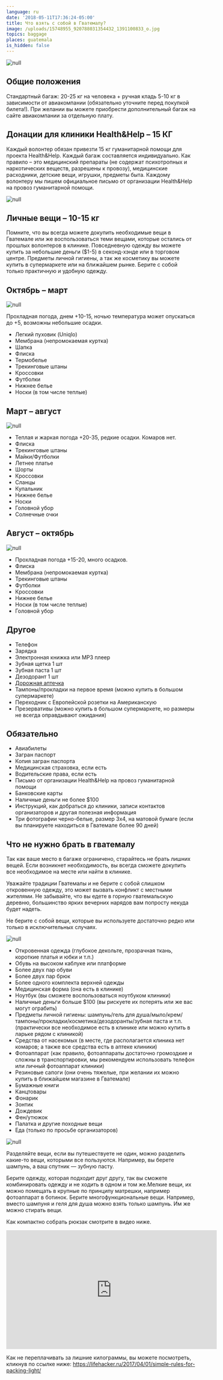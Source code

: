 ```yaml
---
language: ru
date: '2018-05-11T17:36:24-05:00'
title: Что взять с собой в Гватемалу?
image: /uploads/15748955_920788031354432_1391100833_o.jpg
topics: baggage
places: guatemala
is_hidden: false
---
```

![null](/uploads/15748955_920788031354432_1391100833_o.jpg)

## Общие положения

Стандартный багаж: 20-25 кг на человека + ручная кладь 5-10 кг в зависимости от авиакомпании (обязательно уточните перед покупкой билета!). При желании вы можете приобрести дополнительный багаж на сайте авиакомпании за отдельную плату.

## Донации для клиники Health&Help – 15 КГ

Каждый волонтер обязан привезти 15 кг гуманитарной помощи для проекта Health&Help. Каждый багаж составляется индивидуально. Как правило – это медицинский препараты (не содержат психотропных и наркотических веществ, разрешены к провозу), медицинские расходники, детские вещи, игрушки, предметы быта. Каждому волонтеру мы пишем официальное письмо от организации Health&Help на провоз гуманитарной помощи.

![null](/uploads/45177_800.jpg)

## Личные вещи – 10-15 кг

Помните, что вы всегда можете докупить необходимые вещи в Гватемале или же воспользоваться теми вещами, которые остались от прошлых волонтеров в клинике. Повседневную одежду вы можете купить за небольшие деньги ($1-5) в секонд-хэнде или в торговом центре. Предметы личной гигиены, а так же косметику вы можете купить в супермаркете или на ближайшем рынке. Берите с собой только практичную и удобную одежду.

## Октябрь – март

![null](/uploads/l35a3716-fb.jpg)

Прохладная погода, днем +10-15, ночью температура может опускаться до +5, возможны небольшие осадки.

* Легкий пуховик (Uniqlo)
* Мембрана (непромокаемая куртка)
* Шапка
* Флиска
* Термобелье
* Трекинговые штаны
* Кроссовки
* Футболки
* Нижнее белье
* Носки (в том числе теплые)

## Март – август

![null](/uploads/l35a4021-fb.jpg)

* Теплая и жаркая погода +20-35, редкие осадки. Комаров нет.
* Флиска
* Трекинговые штаны
* Майки/Футболки
* Летнее платье
* Шорты
* Кроссовки
* Сланцы
* Купальник
* Нижнее белье
* Носки
* Головной убор
* Солнечные очки

## Август – октябрь

![null](/uploads/l35a4052-fb.jpg)

* Прохладная погода +15-20, много осадков.
* Флиска
* Мембрана (непромокаемая куртка)
* Трекинговые штаны
* Футболки
* Кроссовки
* Нижнее белье
* Носки (в том числе теплые)
* Головной убор

## Другое

* Телефон
* Зарядка
* Электронная книжка или МР3 плеер
* Зубная щетка 1 шт
* Зубная паста 1 шт
* Дезодорант 1 шт
* [Дорожная аптечка](https://tropical-doc.livejournal.com/70617.html)
* Тампоны/прокладки на первое время (можно купить в большом супермаркете)
* Переходник с Европейской розетки на Американскую
* Презервативы (можно купить в большом супермаркете, но размеры не всегда оправдывают ожидания)

## Обязательно

* Авиабилеты
* Загран паспорт
* Копия загран паспорта
* Медицинская страховка, если есть
* Водительские права, если есть
* Письмо от организации Health&Help на провоз гуманитарной помощи
* Банковские карты
* Наличные деньги не более $100
* Инструкций, как добраться до клиники, записи контактов организаторов и другая полезная информация
* Три фотографии черно-белые, размер 3х4, на матовой бумаге (если вы планируете находиться в Гватемале более 90 дней)

## Что не нужно брать в гватемалу

Так как ваше место в багаже ограничено, старайтесь не брать лишних вещей. Если возникнет необходимость, вы всегда сможете докупить все необходимое на месте или найти в клинике.

Уважайте традиции Гватемалы и не берите с собой слишком откровенную одежду, это может вызвать конфликт с местными жителями. Не забывайте, что вы едете в горную гватемальскую деревню, большинство ярких вечерних нарядов вам попросту некуда будет надеть.

Не берите с собой вещи, которые вы используете достаточно редко или только в исключительных случаях.

![null](/uploads/img_2193-fb-1-.jpg)

* Откровенная одежда (глубокое декольте, прозрачная ткань, короткие платья и юбки и т.п.)
* Обувь на высоком каблуке или платформе
* Более двух пар обуви
* Более двух пар брюк
* Более одного комплекта верхней одежды
* Медицинская форма (она есть в клинике)
* Ноутбук (вы сможете воспользоваться ноутбуком клиники)
* Наличные деньги больше $100 (вы рискуете их потерять или же вас могут ограбить)
* Предметы личной гигиены: шампунь/гель для душа/мыло/крем/тампоны/прокладки/косметика/дезодоранты/зубная паста и т.п. (практически все необходимое есть в клинике или можно купить в ларьке рядом с клиникой)
* Средства от насекомых (в месте, где располагается клиника нет комаров; а также все средства есть в аптеке клиники)
* Фотоаппарат (как правило, фотоаппараты достаточно громоздкие и сложны в транспортировки, мы рекомендуем использовать телефон или личный фотоаппарат клиники)
* Резиновые сапоги (они очень тяжелые, при желании их можно купить в ближайшем магазине в Гватемале)
* Бумажные книги
* Канцтовары
* Фонарик
* Зонтик
* Дождевик
* Фен/утюжок
* Палатка и другие походные вещи
* Еда (только по просьбе организаторов)

![null](/uploads/chemodan3.jpg)

Разделяйте вещи, если вы путешествуете не один, можно разделить какие-то вещи, которыми все пользуются. Например, вы берете шампунь, а ваш спутник — зубную пасту.

Берите одежду, которая подходит друг другу, так вы сможете комбинировать одежду и не ходить в одном и том же.Мелкие вещи, их можно помещать в крупные по принципу матрешки, например фотоаппарат в ботинок. Берите многофункциональные вещи. Например, вместо шампуня и геля для душа можно взять только шампунь. Им же можно стирать вещи.

Как компактно собрать рюкзак смотрите в видео ниже.

<iframe width="560" height="315" src="https://www.youtube.com/embed/VGCm2jf_T2Y" frameborder="0" allow="autoplay; encrypted-media" allowfullscreen></iframe>

Как не переплачивать за лишние килограммы, вы можете посмотреть, кликнув по ссылке ниже: <https://lifehacker.ru/2017/04/01/simple-rules-for-packing-light/>
